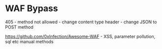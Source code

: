 # WAF Bypass

405  - method not allowed - change content type header - change JSON to POST method



https://github.com/0xInfection/Awesome-WAF  - XSS, parameter pollution, sql etc manual methods
